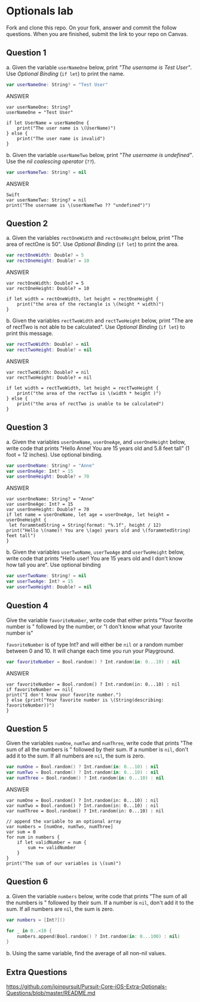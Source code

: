 # Optionals lab

Fork and clone this repo. On your fork, answer and commit the follow questions. When you are finished, submit the link to your repo on Canvas.


## Question 1

a. Given the variable `userNameOne` below, print *"The username is Test User"*.  Use *Optional Binding* (`if let`) to print the name.

```swift
var userNameOne: String? = "Test User"
```
ANSWER
```
var userNameOne: String?
userNameOne = "Test User"

if let UserName = userNameOne {
    print("The user name is \(UserName)")
} else {
    print("The user name is invalid")
}
```

b. Given the variable `userNameTwo` below, print *"The username is undefined"*.  Use the *nil coalescing operator* (`??`).

```swift
var userNameTwo: String? = nil
```
ANSWER
```
Swift
var userNameTwo: String? = nil
print("The username is \(userNameTwo ?? "undefined")")
```

## Question 2

a. Given the variables `rectOneWidth` and `rectOneHeight` below, print "The area of rectOne is 50".  Use *Optional Binding* (`if let`) to print the area.

```swift
var rectOneWidth: Double? = 5
var rectOneHeight: Double? = 10
```
ANSWER
```
var rectOneWidth: Double? = 5
var rectOneHeight: Double? = 10

if let width = rectOneWidth, let height = rectOneHeight {
    print("the area of the rectangle is \(height * width)")
}
```

b. Given the variables `rectTwoWidth` and `rectTwoHeight` below, print "The are of rectTwo is not able to be calculated".  Use *Optional Binding* (`if let`) to print this message.

```swift
var rectTwoWidth: Double? = nil
var rectTwoHeight: Double? = nil
```
ANSWER
```
var rectTwoWidth: Double? = nil
var rectTwoHeight: Double? = nil

if let width = rectTwoWidth, let height = rectTwoHeight {
    print("the area of the rectTwo is \(width * height )")
} else {
    print("the area of rectTwo is unable to be calculated")
}
```

## Question 3

a. Given the variables `userOneName`, `userOneAge`, and `userOneHeight` below, write code that prints "Hello Anne!  You are 15 years old and 5.8 feet tall" (1 foot = 12 inches).  Use optional binding.


```swift
var userOneName: String? = "Anne"
var userOneAge: Int? = 15
var userOneHeight: Double? = 70
```
ANSWER
```
var userOneName: String? = "Anne"
var userOneAge: Int? = 15
var userOneHeight: Double? = 70
if let name = userOneName, let age = userOneAge, let height = userOneHeight {
 let forammtedString = String(format: "%.1f", height / 12)
print("Hello \(name)! You are \(age) years old and \(forammtedString) feet tall")
}
```

b. Given the variables `userTwoName`, `userTwoAge` and `userTwoHeight` below, write code that prints "Hello user!  You are 15 years old and I don't know how tall you are".  Use optional binding

```swift
var userTwoName: String? = nil
var userTwoAge: Int? = 15
var userTwoHeight: Double? = nil
```


## Question 4

Give the variable `favoriteNumber`, write code that either prints "Your favorite number is " followed by the number, or "I don't know what your favorite number is"

`favoriteNumber` is of type Int? and will either be `nil` or a random number between 0 and 10.  It will change each time you run your Playground.

```swift
var favoriteNumber = Bool.random() ? Int.random(in: 0...10) : nil
```
ANSWER
```
var favoriteNumber = Bool.random() ? Int.random(in: 0...10) : nil
if favoriteNumber == nil{
print("I don't know your favorite number.")
} else {print("Your favorite number is \(String(describing: favoriteNumber))")
}

```


## Question 5

Given the variables `numOne`, `numTwo` and `numThree`, write code that prints "The sum of all the numbers is " followed by their sum.  If a number is `nil`, don't add it to the sum.  If all numbers are `nil`, the sum is zero.

```swift
var numOne = Bool.random() ? Int.random(in: 0...10) : nil
var numTwo = Bool.random() ? Int.random(in: 0...10) : nil
var numThree = Bool.random() ? Int.random(in: 0...10) : nil
```
ANSWER
```
var numOne = Bool.random() ? Int.random(in: 0...10) : nil
var numTwo = Bool.random() ? Int.random(in: 0...10) : nil
var numThree = Bool.random() ? Int.random(in: 0...10) : nil

// append the variable to an optional array
var numbers = [numOne, numTwo, numThree]
var sum = 0
for num in numbers {
    if let validNumber = num {
        sum += validNumber
    }
}
print("The sum of our variables is \(sum)")
```

## Question 6

a. Given the variable `numbers` below, write code that prints "The sum of all the numbers is " followed by their sum.  If a number is `nil`, don't add it to the sum.  If all numbers are `nil`, the sum is zero.

```swift
var numbers = [Int?]()

for _ in 0..<10 {
    numbers.append(Bool.random() ? Int.random(in: 0...100) : nil)
}
```

b. Using the same variable, find the average of all non-nil values.

## Extra Questions

https://github.com/joinpursuit/Pursuit-Core-iOS-Extra-Optionals-Questions/blob/master/README.md
